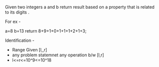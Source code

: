 Given two integers a and b return result based on a property that is related to its digits .

For ex -

a=8 b=13
return 8+9+1+0+1+1+1+2+1+3;

Identification -

- Range Given [l,,r]
- any problem statemnet any operation b/w [l,r]
- l<=r<=10^9<=10^18
